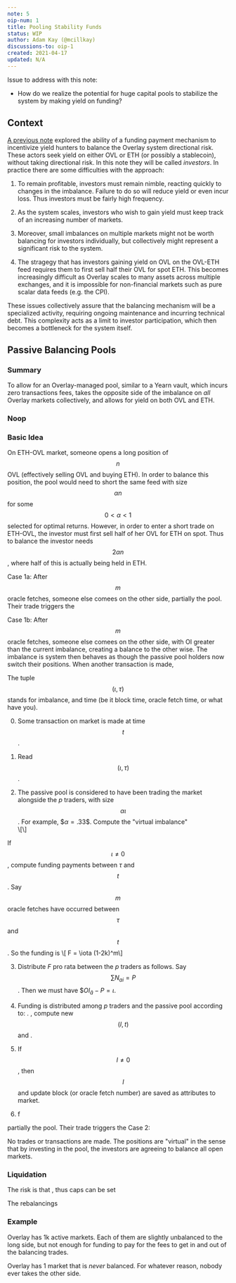 ```yaml
---
note: 5
oip-num: 1
title: Pooling Stability Funds
status: WIP
author: Adam Kay (@mcillkay)
discussions-to: oip-1
created: 2021-04-17
updated: N/A
---
```


Issue to address with this note:

- How do we realize the potential for huge capital pools to stabilize the system by making yield on funding?


## Context

[A previous note](note-1) explored the ability of a funding payment mechanism to incentivize yield hunters to balance the Overlay system directional risk. These actors seek yield on either OVL or ETH (or possibly a stablecoin), without taking directional risk. In this note they will be called *investors*. In practice there are some difficulties with the approach:


1. To remain profitable, investors must remain nimble, reacting quickly to changes in the imbalance. Failure to do so will reduce yield or even incur loss. Thus investors must be fairly high frequency.

2. As the system scales, investors who wish to gain yield must keep track of an increasing number of markets.

3. Moreover, small imbalances on multiple markets might not be worth balancing for investors individually, but collectively might represent a significant risk to the system.   

4. The stragegy that has investors gaining yield on OVL on the OVL-ETH feed requires them to first sell half their OVL for spot ETH. This becomes increasingly difficult as Overlay scales to many assets across multiple exchanges, and  it is impossible for non-financial markets such as pure scalar data feeds (e.g. the CPI).

These issues collectively assure that the balancing mechanism will be a specialized activity, requiring ongoing maintenance and incurring technical debt. This complexity acts as a limit to investor participation, which then becomes a bottleneck for the system itself.  


## Passive Balancing Pools

### Summary

To allow for an Overlay-managed pool, similar to a Yearn vault, which incurs zero transactions fees, takes the opposite side of the imbalance on *all* Overlay markets collectively, and allows for yield on both OVL and ETH.

### Noop


### Basic Idea

On ETH-OVL market, someone opens a long position of $$n$$ OVL (effectively selling OVL and buying ETH). In order to balance this position, the pool would need to short the same feed with size $$\alpha n$$ for some $$0 < \alpha < 1$$ selected for optimal returns. However, in order to enter a short trade on ETH-OVL, the investor must first sell half of her OVL for ETH on spot. Thus to balance the investor needs $$2 \alpha n$$, where half of this is actually being held in ETH.

Case 1a: After $$m$$ oracle fetches, someone else comees on the other side, partially the pool. Their trade triggers the

Case 1b: After $$m$$ oracle fetches, someone else comees on the other side, with OI greater than the current imbalance, creating a balance to the other wise. The imbalance is system then behaves as though the passive pool holders now switch their positions. When another transaction is made,

The tuple $$(\iota , \tau)$$ stands for imbalance, and time (be it block time, oracle fetch time, or what have you).

0. Some transaction on market is made at time $$t$$.  

1. Read $$(\iota, \tau)$$.

2. The passive pool is considered to have been trading the market alongside the $p$ traders, with size $$\alpha \iota$$. For example, $$\alpha = .33\$$. Compute the "virtual imbalance"  
\\[\\]

If $$\iota \neq 0$$, compute funding payments between $\tau$ and $$t$$. Say $$m$$ oracle fetches have occurred between $$\tau$$ and $$t$$. So the funding is
\\[ F = \iota (1-2k)^m\\]

3. Distribute $F$ pro rata between the $p$ traders as follows. Say $$\sum N_{ai} = P$$. Then we must have $$OI_{\hat{a}} - P = \iota$.


4. Funding is distributed among $p$ traders and the passive pool according to:
. , compute new $$(I, t)$$ and .   

1. If $$ I  \neq 0$$, then $$I$$ and update block (or oracle fetch number) are saved as attributes to market.

2. f




partially the pool. Their trade triggers the
Case 2:

No trades or transactions are made. The positions are "virtual" in the sense that by investing in the pool, the investors are agreeing to balance all open markets.

### Liquidation

The risk is that , thus caps can be set  

The rebalancings

### Example

Overlay has 1k active markets. Each of them are slightly unbalanced to the long side, but not enough for funding to pay for the fees to get in and out of the balancing trades.  

Overlay has 1 market that is *never* balanced. For whatever reason, nobody ever takes the other side.

